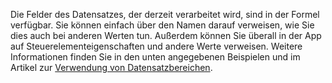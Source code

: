 Die Felder des Datensatzes, der derzeit verarbeitet wird, sind in der Formel verfügbar.  Sie können einfach über den Namen darauf verweisen, wie Sie dies auch bei anderen Werten tun.  Außerdem können Sie überall in der App auf Steuerelementeigenschaften und andere Werte verweisen.  Weitere Informationen finden Sie in den unten angegebenen Beispielen und im Artikel zur [Verwendung von Datensatzbereichen](../articles/working-with-tables.md#record-scope). 

